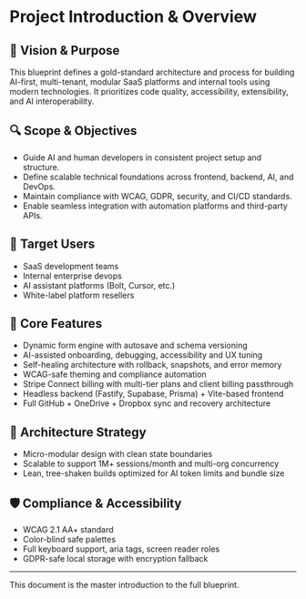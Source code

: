 
# Project Introduction & Overview

## 🎯 Vision & Purpose
This blueprint defines a gold-standard architecture and process for building AI-first, multi-tenant, modular SaaS platforms and internal tools using modern technologies. It prioritizes code quality, accessibility, extensibility, and AI interoperability.

## 🔍 Scope & Objectives
- Guide AI and human developers in consistent project setup and structure.
- Define scalable technical foundations across frontend, backend, AI, and DevOps.
- Maintain compliance with WCAG, GDPR, security, and CI/CD standards.
- Enable seamless integration with automation platforms and third-party APIs.

## 💼 Target Users
- SaaS development teams
- Internal enterprise devops
- AI assistant platforms (Bolt, Cursor, etc.)
- White-label platform resellers

## 📐 Core Features
- Dynamic form engine with autosave and schema versioning
- AI-assisted onboarding, debugging, accessibility and UX tuning
- Self-healing architecture with rollback, snapshots, and error memory
- WCAG-safe theming and compliance automation
- Stripe Connect billing with multi-tier plans and client billing passthrough
- Headless backend (Fastify, Supabase, Prisma) + Vite-based frontend
- Full GitHub + OneDrive + Dropbox sync and recovery architecture

## 🧩 Architecture Strategy
- Micro-modular design with clean state boundaries
- Scalable to support 1M+ sessions/month and multi-org concurrency
- Lean, tree-shaken builds optimized for AI token limits and bundle size

## 🛡️ Compliance & Accessibility
- WCAG 2.1 AA+ standard
- Color-blind safe palettes
- Full keyboard support, aria tags, screen reader roles
- GDPR-safe local storage with encryption fallback

---
This document is the master introduction to the full blueprint.
